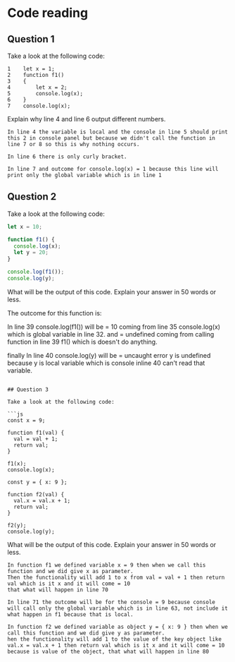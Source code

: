 # Code reading

## Question 1

Take a look at the following code:

```
1    let x = 1;
2    function f1()
3    {
4        let x = 2;
5        console.log(x);
6    }
7    console.log(x);
```

Explain why line 4 and line 6 output different numbers.

```
In line 4 the variable is local and the console in line 5 should print this 2 in console panel but because we didn't call the function in line 7 or 8 so this is why nothing occurs.

In line 6 there is only curly bracket.

In line 7 and outcome for console.log(x) = 1 because this line will print only the global variable which is in line 1
```

## Question 2

Take a look at the following code:

```js
let x = 10;

function f1() {
  console.log(x);
  let y = 20;
}

console.log(f1());
console.log(y);
```

What will be the output of this code. Explain your answer in 50 words or less.

The outcome for this function is:

In line 39 console.log(f1()) will be 
= 10 coming from line 35 console.log(x) which is global variable in line 32.
and 
= undefined coming from calling function in line 39 f1() which is doesn't do anything.

finally 
In line 40 console.log(y) will be 
= uncaught error y is undefined because y is local variable which is console inline 40 can't read that variable. 

```

## Question 3

Take a look at the following code:

```js
const x = 9;

function f1(val) {
  val = val + 1;
  return val;
}

f1(x);
console.log(x);

const y = { x: 9 };

function f2(val) {
  val.x = val.x + 1;
  return val;
}

f2(y);
console.log(y);
```

What will be the output of this code. Explain your answer in 50 words or less.

```
In function f1 we defined variable x = 9 then when we call this function and we did give x as parameter.
Then the functionality will add 1 to x from val = val + 1 then return val which is it x and it will come = 10
that what will happen in line 70 

In line 71 the outcome will be for the console = 9 because console will call only the global variable which is in line 63, not include it what happen in f1 because that is local.

In function f2 we defined variable as object y = { x: 9 } then when we call this function and we did give y as parameter.
hen the functionality will add 1 to the value of the key object like val.x = val.x + 1 then return val which is it x and it will come = 10 because is value of the object, that what will happen in line 80 


```
